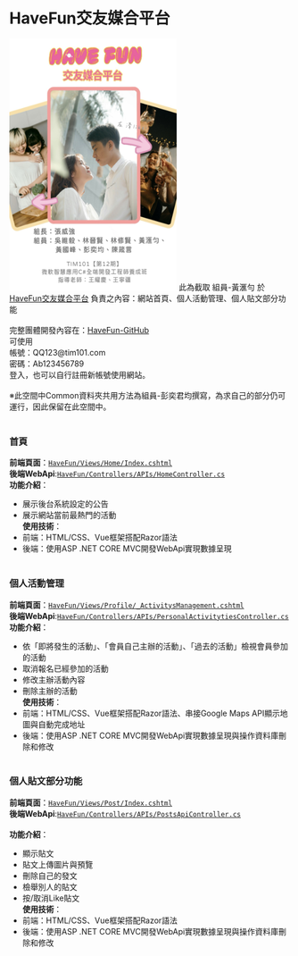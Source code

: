 # HaveFun交友媒合平台
<img src="https://github.com/ANATANI/HaveFunWebsite/blob/main/IMG_0134.jpg" height="450px" width="300px">
此為截取 組員-黃滙勻 於<a href="https://havefun.azurewebsites.net/">HaveFun交友媒合平台</a> 負責之內容：網站首頁、個人活動管理、個人貼文部分功能<br><br>
完整團體開發內容在：<a href="https://github.com/Turner-Chang/HaveFun.git">HaveFun-GitHub</a><br>
可使用<br>
帳號：QQ123@tim101.com<br>
密碼：Ab123456789<br>
登入，也可以自行註冊新帳號使用網站。<br><br>
※此空間中Common資料夾共用方法為組員-彭奕君均撰寫，為求自己的部分仍可運行，因此保留在此空間中。<br><br>

### 首頁
**前端頁面**：<a href="https://github.com/ANATANI/HaveFunWebsite/blob/main/HaveFun/Views/Home/Index.cshtml">`HaveFun/Views/Home/Index.cshtml`</a><br>
**後端WebApi**:<a href="https://github.com/ANATANI/HaveFunWebsite/blob/main/HaveFun/Controllers/APIs/HomeController.cs">`HaveFun/Controllers/APIs/HomeController.cs`</a><br>
**功能介紹**：<br>
- 展示後台系統設定的公告
- 展示網站當前最熱門的活動<br>
**使用技術**：<br>
- 前端：HTML/CSS、Vue框架搭配Razor語法
- 後端：使用ASP .NET CORE MVC開發WebApi實現數據呈現<br><br>

### 個人活動管理
**前端頁面**：<a href="https://github.com/ANATANI/HaveFunWebsite/blob/main/HaveFun/Views/Profile/_ActivitysManagement.cshtml">`HaveFun/Views/Profile/_ActivitysManagement.cshtml`</a><br>
**後端WebApi**:<a href="https://github.com/ANATANI/HaveFunWebsite/blob/main/HaveFun/Controllers/APIs/PersonalActivitytiesController.cs">`HaveFun/Controllers/APIs/PersonalActivitytiesController.cs`</a><br>
**功能介紹**：<br>
- 依「即將發生的活動」、「會員自己主辦的活動」、「過去的活動」檢視會員參加的活動
- 取消報名已經參加的活動
- 修改主辦活動內容
- 刪除主辦的活動<br>
**使用技術**：<br>
- 前端：HTML/CSS、Vue框架搭配Razor語法、串接Google Maps API顯示地圖與自動完成地址
- 後端：使用ASP .NET CORE MVC開發WebApi實現數據呈現與操作資料庫刪除和修改<br><br>

### 個人貼文部分功能
**前端頁面**：<a href="https://github.com/ANATANI/HaveFunWebsite/blob/main/HaveFun/Views/Post/Index.cshtml">`HaveFun/Views/Post/Index.cshtml`</a><br>
**後端WebApi**:<a href="https://github.com/ANATANI/HaveFunWebsite/blob/main/HaveFun/Controllers/APIs/PostsApiController.cs">`HaveFun/Controllers/APIs/PostsApiController.cs`</a><br><br>
**功能介紹**：<br>
- 顯示貼文
- 貼文上傳圖片與預覽
- 刪除自己的發文
- 檢舉別人的貼文
- 按/取消Like貼文<br>
**使用技術**：<br>
- 前端：HTML/CSS、Vue框架搭配Razor語法
- 後端：使用ASP .NET CORE MVC開發WebApi實現數據呈現與操作資料庫刪除和修改<br><br>
